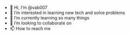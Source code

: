- 👋 Hi, I’m @vab007
- 👀 I’m interested in learning new tech and solve problems
- 🌱 I’m currently learning so many things
- 💞️ I’m looking to collaborate on <something>
- 📫 How to reach me <let me think>

<!---
vab007/vab007 is a ✨ special ✨ repository because its `README.md` (this file) appears on your GitHub profile.
You can click the Preview link to take a look at your changes.
--->
